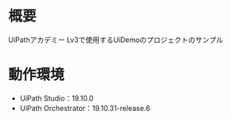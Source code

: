 # 概要

UiPathアカデミー Lv3で使用するUiDemoのプロジェクトのサンプル

# 動作環境

- UiPath Studio：19.10.0
- UiPath Orchestrator：19.10.31-release.6

